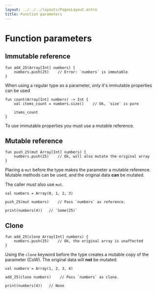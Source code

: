 ```yaml
---
layout: ../../../layouts/PagesLayout.astro
title: Function parameters
---
```


# Function parameters


## Immutable reference

```thp
fun add_25(Array[Int] numbers) {
    numbers.push(25)    // Error: `numbers` is immutable
}
```

When using a regular type as a parameter, only it's immutable
properties can be used

```thp
fun count(Array[Int] numbers) -> Int {
    val items_count = numbers.size()    // Ok, `size` is pure

    items_count
}
```

To use immutable properties you must use a mutable reference.


## Mutable reference

```thp
fun push_25(mut Array[Int] numbers) {
    numbers.push(25)    // Ok, will also mutate the original array
}
```

Placing a `mut` before the type makes the parameter a mutable
reference. Mutable methods can be used, and the original
data **can** be mutated.

The caller *must* also use `mut`.

```thp
val numbers = Array(0, 1, 2, 3)

push_25(mut numbers)    // Pass `numbers` as reference.

print(numbers(4))   // `Some(25)`
```



## Clone

```thp
fun add_25(clone Array[Int] numbers) {
    numbers.push(25)    // Ok, the original array is unaffected
}
```

Using the `clone` keyword before the type creates a mutable copy
of the parameter (CoW). The original data will **not** be mutated.


```thp
val numbers = Array(1, 2, 3, 4)

add_25(clone numbers)    // Pass `numbers` as clone.

print(numbers(4))   // None
```





